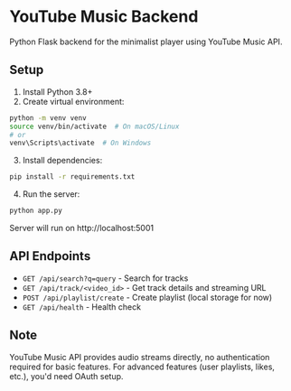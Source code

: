 # YouTube Music Backend

Python Flask backend for the minimalist player using YouTube Music API.

## Setup

1. Install Python 3.8+
2. Create virtual environment:
```bash
python -m venv venv
source venv/bin/activate  # On macOS/Linux
# or
venv\Scripts\activate  # On Windows
```

3. Install dependencies:
```bash
pip install -r requirements.txt
```

4. Run the server:
```bash
python app.py
```

Server will run on http://localhost:5001

## API Endpoints

- `GET /api/search?q=query` - Search for tracks
- `GET /api/track/<video_id>` - Get track details and streaming URL
- `POST /api/playlist/create` - Create playlist (local storage for now)
- `GET /api/health` - Health check

## Note

YouTube Music API provides audio streams directly, no authentication required for basic features.
For advanced features (user playlists, likes, etc.), you'd need OAuth setup.
